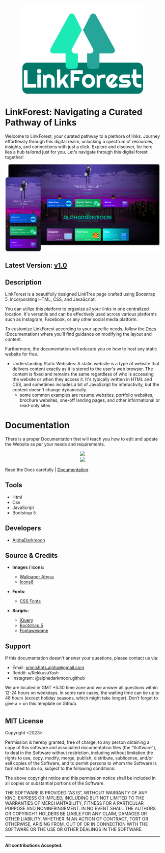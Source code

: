 <div align="center">
<img src="readmeRes/banner_logo.png"/>
</div>

# LinkForest: Navigating a Curated Pathway of Links

Welcome to LinkForest, your curated pathway to a plethora of links. Journey effortlessly through this digital realm, unlocking a spectrum of resources, insights, and connections with just a click. Explore and discover, for here lies a hub tailored just for you. Let's navigate through this digital forest together!

<div align="center">
<img src="readmeRes/main.png"  />
</div>

## Latest Version: [v1.0]()

## Description

LinkForest is a beautifully designed LinkTree page crafted using Bootstrap 5, incorporating HTML, CSS, and JavaScript.

You can utilize this platform to organize all your links in one centralized location. It's versatile and can be effectively used across various platforms such as Instagram, Facebook, or any other social media platform.

To customize LinkForest according to your specific needs, follow the [Docs]() (Documentation) where you'll find guidance on modifying the layout and content.

Furthermore, the documentation will educate you on how to host any static website for free.

- Understanding Static Websites: A static website is a type of website that delivers content exactly as it is stored to the user's web browser. The content is fixed and remains the same regardless of who is accessing the website or when they access it. It's typically written in HTML and CSS, and sometimes includes a bit of JavaScript for interactivity, but the content doesn't change dynamically.
  - some common examples are resume websites, portfolio websites, brochure websites, one-off landing pages, and other informational or read-only sites.

# Documentation

There is a proper Documentation that will teach you how to edit and update the Website as per your needs and requirements.

<div align="center">
<img src="https://i.ibb.co/283DFMS/docs.png"  />
</div>

<div align="center">
<img src="https://i.ibb.co/T4zxGGy/docs2.png"  />
</div>

Read the Docs carefully | [Documentation](https://alphadarkmoon.github.io/docs.github.io/Docs/LinkForest/index.html)

## Tools

- Html
- Css
- JavaScript
- Bootstrap 5

## Developers

- [AlphaDarkmoon](https://github.com/AlphaDarkmoon)

## Source & Credits

- **Images / icons:**

  - [Wallpaper Abyss](https://wall.alphacoders.com)
  - [Icons8](https://icons8.com/)

- **Fonts:**

  - [CSS Fonts](https://fonts.googleapis.com/css?family=Anonymous+Pro)

- **Scripts:**
  - [jQuery](http://www.jquery.com/)
  - [Bootstrap 5](http://getbootstrap.com/)
  - [Fontawesome](https://example.com/fontawesome/v5.15.4/js/all.js)

## Support

If this documentation doesn't answer your questions, please contact us via:

- Email: omnishots.alpha@gmail.com
- Reddit: u/RekkusuYash
- Instagram: @alphadarkmoon.github

We are located in GMT +5:30 time zone and we answer all questions within 12-24 hours on weekdays. In some rare cases, the waiting time can be up to 48 hours (except holiday seasons, which might take longer). Don’t forget to give a ⭐ on this template on Github.

## MIT License

Copyright <2023> <COPYRIGHT AlphaDarkmoon>

Permission is hereby granted, free of charge, to any person obtaining a copy of this software and associated documentation files (the “Software”), to deal in the Software without restriction, including without limitation the rights to use, copy, modify, merge, publish, distribute, sublicense, and/or sell copies of the Software, and to permit persons to whom the Software is furnished to do so, subject to the following conditions:

The above copyright notice and this permission notice shall be included in all copies or substantial portions of the Software.

THE SOFTWARE IS PROVIDED “AS IS”, WITHOUT WARRANTY OF ANY KIND, EXPRESS OR IMPLIED, INCLUDING BUT NOT LIMITED TO THE WARRANTIES OF MERCHANTABILITY, FITNESS FOR A PARTICULAR PURPOSE AND NONINFRINGEMENT. IN NO EVENT SHALL THE AUTHORS OR COPYRIGHT HOLDERS BE LIABLE FOR ANY CLAIM, DAMAGES OR OTHER LIABILITY, WHETHER IN AN ACTION OF CONTRACT, TORT OR OTHERWISE, ARISING FROM, OUT OF OR IN CONNECTION WITH THE SOFTWARE OR THE USE OR OTHER DEALINGS IN THE SOFTWARE.

---

#### All contributions Accepted.